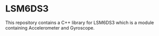 # LSM6DS3
This repository contains a C++ library for LSM6DS3 which is a module containing Accelerometer and Gyroscope. 
